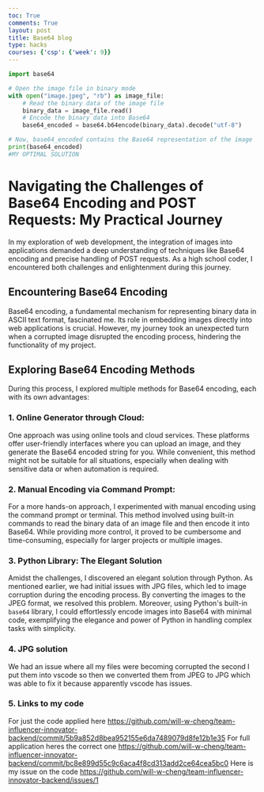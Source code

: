 ```yaml
---
toc: True
comments: True
layout: post
title: Base64 blog
type: hacks
courses: {'csp': {'week': 9}}
---
```


```python
import base64

# Open the image file in binary mode
with open("image.jpeg", "rb") as image_file:
    # Read the binary data of the image file
    binary_data = image_file.read()
    # Encode the binary data into Base64
    base64_encoded = base64.b64encode(binary_data).decode("utf-8")

# Now, base64_encoded contains the Base64 representation of the image
print(base64_encoded)
#MY OPTIMAL SOLUTION
```

# **Navigating the Challenges of Base64 Encoding and POST Requests: My Practical Journey**

In my exploration of web development, the integration of images into applications demanded a deep understanding of techniques like Base64 encoding and precise handling of POST requests. As a high school coder, I encountered both challenges and enlightenment during this journey.

## **Encountering Base64 Encoding**

Base64 encoding, a fundamental mechanism for representing binary data in ASCII text format, fascinated me. Its role in embedding images directly into web applications is crucial. However, my journey took an unexpected turn when a corrupted image disrupted the encoding process, hindering the functionality of my project.

## **Exploring Base64 Encoding Methods**

During this process, I explored multiple methods for Base64 encoding, each with its own advantages:

### **1. Online Generator through Cloud:**

One approach was using online tools and cloud services. These platforms offer user-friendly interfaces where you can upload an image, and they generate the Base64 encoded string for you. While convenient, this method might not be suitable for all situations, especially when dealing with sensitive data or when automation is required.

### **2. Manual Encoding via Command Prompt:**

For a more hands-on approach, I experimented with manual encoding using the command prompt or terminal. This method involved using built-in commands to read the binary data of an image file and then encode it into Base64. While providing more control, it proved to be cumbersome and time-consuming, especially for larger projects or multiple images.

### **3. Python Library: The Elegant Solution**

Amidst the challenges, I discovered an elegant solution through Python. As mentioned earlier, we had initial issues with JPG files, which led to image corruption during the encoding process. By converting the images to the JPEG format, we resolved this problem. Moreover, using Python's built-in `base64` library, I could effortlessly encode images into Base64 with minimal code, exemplifying the elegance and power of Python in handling complex tasks with simplicity.

### **4. JPG solution**

We had an issue where all my files were becoming corrupted the second I put them into vscode so then we converted them from JPEG to JPG which was able to fix it because apparently vscode has issues.

### **5. Links to my code**
For just the code applied here
https://github.com/will-w-cheng/team-influencer-innovator-backend/commit/5b9a852d8bea952155e6da7489079d8fe12b1e35
For full application heres the correct one
https://github.com/will-w-cheng/team-influencer-innovator-backend/commit/bc8e899d55c9c6aca4f8cd313add2ce64cea5bc0
Here is my issue on the code
https://github.com/will-w-cheng/team-influencer-innovator-backend/issues/1



